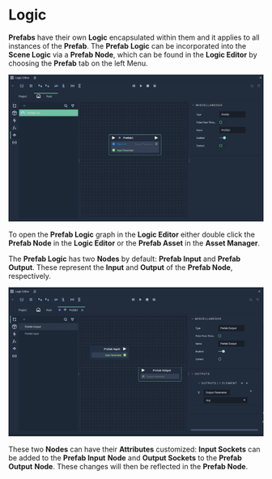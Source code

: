 # Logic

**Prefabs** have their own **Logic** encapsulated within them and it applies to all instances of the **Prefab**. The **Prefab** **Logic** can be incorporated into the **Scene Logic** via a **Prefab Node**, which can be found in the **Logic Editor** by choosing the **Prefab** tab on the left Menu.

![Prefab Node.](../../.gitbook/assets/prefab-node.png)

To open the **Prefab Logic** graph in the **Logic Editor** either double click the **Prefab Node** in the **Logic Editor** or the **Prefab Asset** in the **Asset Manager**.

The **Prefab Logic** has two **Nodes** by default: **Prefab Input** and **Prefab Output**. These represent the **Input** and **Output** of the **Prefab Node**, respectively.

![Prefab Logic](../../.gitbook/assets/prefab-logic.png)


These two **Nodes** can have their **Attributes** customized: **Input Sockets** can be added to the **Prefab Input** **Node** and **Output Sockets** to the **Prefab Output** **Node**. These changes will then be reflected in the **Prefab Node**.